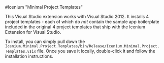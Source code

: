 #Icenium "Minimal Project Templates"

This Visual Studio extension works with Visual Studio 2012. It installs 4 project templates - each of which do *not* contain the sample app boilerplate included in the original 4 project templates that ship with the Icenium Extension for Visual Studio.

To install, you can simply pull down the `Icenium.Minimal.Project.Templates/bin/Release/Icenium.Minimal.Project.Templates.vsix` file. Once you save it locally, double-click it and follow the installation instructions.